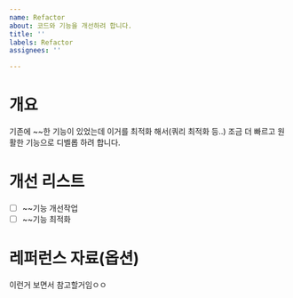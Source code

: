 ```yaml
---
name: Refactor
about: 코드와 기능을 개선하려 합니다.
title: ''
labels: Refactor
assignees: ''

---
```


# 개요

기존에 ~~한 기능이 있었는데 이거를 최적화 해서(쿼리 최적화 등..) 조금 더 빠르고 원활한 기능으로 디벨롭 하려 합니다.


# 개선 리스트

- [ ] ~~기능 개선작업
- [ ] ~~기능 최적화

# 레퍼런스 자료(옵션)
이런거 보면서 참고할거임ㅇㅇ
